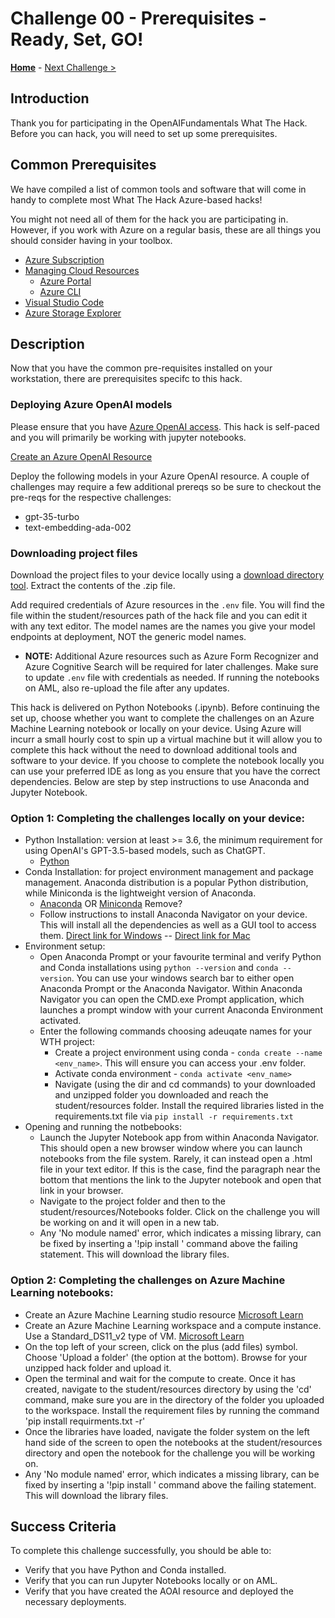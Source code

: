 # Challenge 00 - Prerequisites - Ready, Set, GO!

**[Home](../README.md)** - [Next Challenge >](./Challenge-01.md)

## Introduction

Thank you for participating in the OpenAIFundamentals What The Hack. Before you can hack, you will need to set up some prerequisites.

## Common Prerequisites

We have compiled a list of common tools and software that will come in handy to complete most What The Hack Azure-based hacks!

You might not need all of them for the hack you are participating in. However, if you work with Azure on a regular basis, these are all things you should consider having in your toolbox.

<!-- If you are editing this template manually, be aware that these links are only designed to work if this Markdown file is in the /xxx-HackName/Student/ folder of your hack. -->

- [Azure Subscription](../../../000-HowToHack/WTH-Common-Prerequisites.md#azure-subscription)
- [Managing Cloud Resources](../../../000-HowToHack/WTH-Common-Prerequisites.md#managing-cloud-resources)
  - [Azure Portal](../../../000-HowToHack/WTH-Common-Prerequisites.md#azure-portal)
  - [Azure CLI](../../../000-HowToHack/WTH-Common-Prerequisites.md#azure-cli)
- [Visual Studio Code](../../../000-HowToHack/WTH-Common-Prerequisites.md#visual-studio-code)
- [Azure Storage Explorer](../../../000-HowToHack/WTH-Common-Prerequisites.md#azure-storage-explorer)

## Description

Now that you have the common pre-requisites installed on your workstation, there are prerequisites specifc to this hack. 

### Deploying Azure OpenAI models

Please ensure that you have [Azure OpenAI access](https://aka.ms/oaiapply). This hack is self-paced and you will primarily be working with jupyter notebooks.

[Create an Azure OpenAI Resource](https://learn.microsoft.com/en-us/azure/cognitive-services/openai/overview)

Deploy the following models in your Azure OpenAI resource. A couple of challenges may require a few additional prereqs so be sure to checkout the pre-reqs for the respective challenges: 
  - gpt-35-turbo
  - text-embedding-ada-002

### Downloading project files

Download the project files to your device locally using a [download directory tool](https://nam06.safelinks.protection.outlook.com/?url=https%3A%2F%2Fdownload-directory.github.io%2F&data=05%7C01%7Cdthakar%40microsoft.com%7Ce1ad618c61714eb1c91e08db70fe6ed1%7C72f988bf86f141af91ab2d7cd011db47%7C1%7C0%7C638228010310811612%7CUnknown%7CTWFpbGZsb3d8eyJWIjoiMC4wLjAwMDAiLCJQIjoiV2luMzIiLCJBTiI6Ik1haWwiLCJXVCI6Mn0%3D%7C3000%7C%7C%7C&sdata=3FzX8QP%2F4KZopjJty1tNZ%2BMExIhyOaRGPdsxj62oceE%3D&reserved=0). Extract the contents of the .zip file. 

Add required credentials of Azure resources in the ``.env`` file. You will find the file within the student/resources path of the hack file and you can edit it with any text editor. The model names are the names you give your model endpoints at deployment, NOT the generic model names.
  - **NOTE:** Additional Azure resources such as Azure Form Recognizer and Azure Cognitive Search will be required for later challenges. Make sure to update ``.env`` file with credentials as needed. If running the notebooks on AML, also re-upload the file after any updates. 

This hack is delivered on Python Notebooks (.ipynb). Before continuing the set up, choose whether you want to complete the challenges on an Azure Machine Learning notebook or locally on your device. Using Azure will incurr a small hourly cost to spin up a virtual machine but it will allow you to complete this hack without the need to download additional tools and software to your device. If you choose to complete the notebook locally you can use your preferred IDE as long as you ensure that you have the correct dependencies. Below are step by step instructions to use Anaconda and Jupyter Notebook.

### Option 1: Completing the challenges locally on your device:

- Python Installation: version at least \>= 3.6, the minimum requirement for using OpenAI's GPT-3.5-based models, such as ChatGPT.
  - [Python](https://www.python.org/downloads)
- Conda Installation: for project environment management and package management. Anaconda distribution is a popular Python distribution, while Miniconda is the lightweight version of Anaconda.
  - [Anaconda](https://docs.anaconda.com/anaconda/install) OR [Miniconda](https://docs.conda.io/en/latest/miniconda.html) Remove?
  - Follow instructions to install Anaconda Navigator on your device. This will install all the dependencies as well as a GUI tool to access them. [Direct link for Windows](https://docs.anaconda.com/free/anaconda/install/windows/) --  [Direct link for Mac](https://docs.anaconda.com/free/anaconda/install/mac-os/)
- Environment setup:
  - Open Anaconda Prompt or your favourite terminal and verify Python and Conda installations using ``python --version`` and ``conda --version``. You can use your windows search bar to either open Anaconda Prompt or the Anaconda Navigator. Within Anaconda Navigator you can open the CMD.exe Prompt application, which launches a prompt window with your current Anaconda Environment activated.
  - Enter the following commands choosing adeuqate names for your WTH project: 
    - Create a project environment using conda - ``conda create --name <env_name>``. This will ensure you can access your .env folder. 
    - Activate conda environment - ``conda activate <env_name>``
    - Navigate (using the dir and cd commands) to your downloaded and unzipped folder you downloaded and reach the student/resources folder. Install the required libraries listed in the requirements.txt file via ``pip install -r requirements.txt``
- Opening and running the notbebooks:
  - Launch the Jupyter Notebook app from within Anaconda Navigator. This should open a new browser window where you can launch notebooks from the file system. Rarely, it can instead open a .html file in your text editor. If this is the case, find the paragraph near the bottom that mentions the link to the Jupyter notebook and open that link in your browser.
  - Navigate to the project folder and then to the student/resources/Notebooks folder. Click on the challenge you will be working on and it will open in a new tab.
  - Any 'No module named' error, which indicates a missing library, can be fixed by inserting a '!pip install <library name>' command above the failing statement. This will download the library files.  


### Option 2: Completing the challenges on Azure Machine Learning notebooks:

  - Create an Azure Machine Learning studio resource [Microsoft Learn](https://learn.microsoft.com/en-us/training/modules/create-workspace-resources-getting-started-azure-machine-learning/5-create-azure-machine-learning-workspace)
  - Create an Azure Machine Learning workspace and a compute instance. Use a Standard_DS11_v2 type of VM. [Microsoft Learn](https://learn.microsoft.com/en-us/azure/machine-learning/quickstart-create-resources?view=azureml-api-2)
  - On the top left of your screen, click on the plus (add files) symbol. Choose 'Upload a folder' (the option at the bottom). Browse for your unzipped hack folder and upload it.
  - Open the terminal and wait for the compute to create. Once it has created, navigate to the student/resources directory by using the 'cd' command, make sure you are in the directory of the folder you uploaded to the workspace. Install the requirement files by running the command 'pip install requirments.txt -r'
  - Once the libraries have loaded, navigate the folder system on the left hand side of the screen to open the notebooks at the student/resources directory and open the notebook for the challenge you will be working on.
  -  Any 'No module named' error, which indicates a missing library, can be fixed by inserting a '!pip install <library name>' command above the failing statement. This will download the library files.

    
## Success Criteria

To complete this challenge successfully, you should be able to:

- Verify that you have Python and Conda installed.
- Verify that you can run Jupyter Notebooks locally or on AML.
- Verify that you have created the AOAI resource and deployed the necessary deployments.

